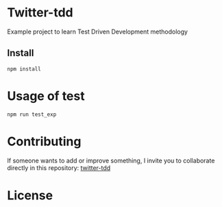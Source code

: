 # Twitter-tdd

Example project to learn Test Driven Development methodology

## Install

```npm
npm install
```

# Usage of test

```npm
npm run test_exp
```

# Contributing
If someone wants to add or improve something, I invite you to collaborate directly in this repository: [twitter-tdd](https://github.com/GustavoLira-ChE/twitter-tdd)

# License
